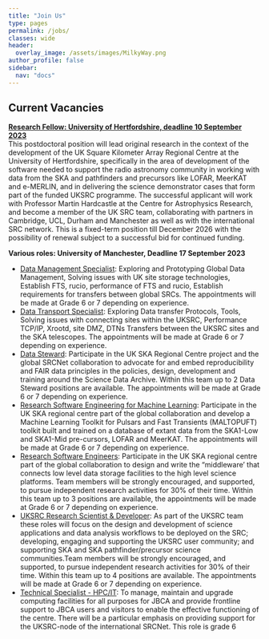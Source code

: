 ```yaml
---
title: "Join Us"
type: pages
permalink: /jobs/
classes: wide
header:
  overlay_image: /assets/images/MilkyWay.png
author_profile: false
sidebar: 
  nav: "docs"
---
```

## Current Vacancies 

**[Research Fellow: University of Hertfordshire, deadline 10 September 2023](https://www.jobs.herts.ac.uk/go/053216)**  
This postdoctoral position will lead original research in the context of the development of the UK Square Kilometer Array Regional Centre at the University of Hertfordshire, specifically in the area of development of the software needed to support the radio astronomy community in working with data from the SKA and pathfinders and precursors like LOFAR, MeerKAT and e-MERLIN, and in delivering the science demonstrator cases that form part of the funded UKSRC programme. The successful applicant will work with Professor Martin Hardcastle at the Centre for Astrophysics Research, and become a member of the UK SRC team, collaborating with partners in Cambridge, UCL, Durham and Manchester as well as with the international SRC network. This is a fixed-term position till December 2026 with the possibility of renewal subject to a successful bid for continued funding.

 **Various roles: University of Manchester, Deadline 17 September 2023**
* [Data Management Specialist](https://www.jobs.manchester.ac.uk/Job/JobDetail?JobId=26354): Exploring and Prototyping Global Data Management, Solving issues with UK site storage technologies, Establish FTS, rucio, performance of FTS and rucio, Establish requirements for transfers between global SRCs. The appointments will be made at Grade 6 or 7 depending on experience.  
* [Data Transport Specialist](https://www.jobs.manchester.ac.uk/Job/JobDetail?JobId=26355): Exploring Data transfer Protocols, Tools, Solving issues with connecting sites within the UKSRC, Performance TCP/IP, Xrootd, site DMZ, DTNs Transfers between the UKSRC sites and the SKA telescopes.  The appointments will be made at Grade 6 or 7 depending on experience.  
* [Data Steward](https://www.jobs.manchester.ac.uk/Job/JobDetail?JobId=26353): Participate in the UK SKA Regional Centre project and the global SRCNet collaboration to advocate for and embed reproducibility and FAIR data principles in the policies, design, development and training around the Science Data Archive. Within this team up to 2 Data Steward positions are available.  The appointments will be made at Grade 6 or 7 depending on experience.  
* [Research Software Engineering for Machine Learning](https://www.jobs.manchester.ac.uk/Job/JobDetail?JobId=26518): Participate in the UK SKA regional centre part of the global collaboration and develop a Machine Learning Toolkit for Pulsars and Fast Transients (MALTOPUFT) toolkit built and trained on a database of extant data from the SKA1-Low and SKA1-Mid pre-cursors, LOFAR and MeerKAT.  The appointments will be made at Grade 6 or 7 depending on experience.  
* [Research Software Engineers](https://www.jobs.manchester.ac.uk/Job/JobDetail?JobId=26352): Participate in the UK SKA regional centre part of the global collaboration to design and write the “middleware’ that connects low level data storage facilities to the high level science platforms. Team members will be strongly encouraged, and supported, to pursue independent research activities for 30% of their time. Within this team up to 3 positions are available,  the appointments will be made at Grade 6 or 7 depending on experience.  
* [UKSRC Research Scientist & Developer](https://www.jobs.manchester.ac.uk/Job/JobDetail?JobId=26351): As part of the UKSRC team these roles will focus on 
the design and development of science applications and data analysis workflows to be deployed on the SRC; developing, engaging and supporting the UKSRC user community; and supporting SKA and SKA pathfinder/precursor science communities.Team members will be strongly encouraged, and supported, to pursue independent research 
activities for 30% of their time. Within this team up to 4 positions are available. The appointments will be made at Grade 6 or 7 depending on experience.   
* [Technical Specialist - HPC/IT](https://www.jobs.manchester.ac.uk/Job/JobDetail?JobId=26356): To manage, maintain and upgrade computing facilities for all purposes for JBCA and provide frontline support to JBCA users and visitors to enable the effective functioning of the centre. There will be a particular emphasis on providing support for the UKSRC-node of the international SRCNet. This role is grade 6
